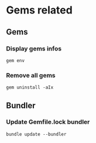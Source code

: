# Gems related

## Gems

### Display gems infos
```shell
gem env
```

### Remove all gems

```shell
gem uninstall -aIx
```

## Bundler

### Update Gemfile.lock bundler

```shell
bundle update --bundler
```
